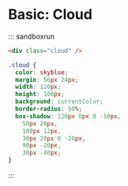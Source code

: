 # Basic: Cloud

::: sandboxrun

```html
<div class="cloud" />
```

```css
.cloud {
  color: skyblue;
  margin: 56px 24px;
  width: 120px;
  height: 100px;
  background: currentColor;
  border-radius: 50%;
  box-shadow: 120px 0px 0 -10px,
    50px 20px,
    100px 12px,
    30px 20px 0 -20px,
    90px -20px,
    30px -40px;
}
```

:::

